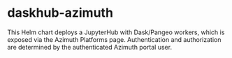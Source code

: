 # daskhub-azimuth

This Helm chart deploys a JupyterHub with Dask/Pangeo workers, which
is exposed via the Azimuth Platforms page. Authentication and
authorization are determined by the authenticated Azimuth portal user.

